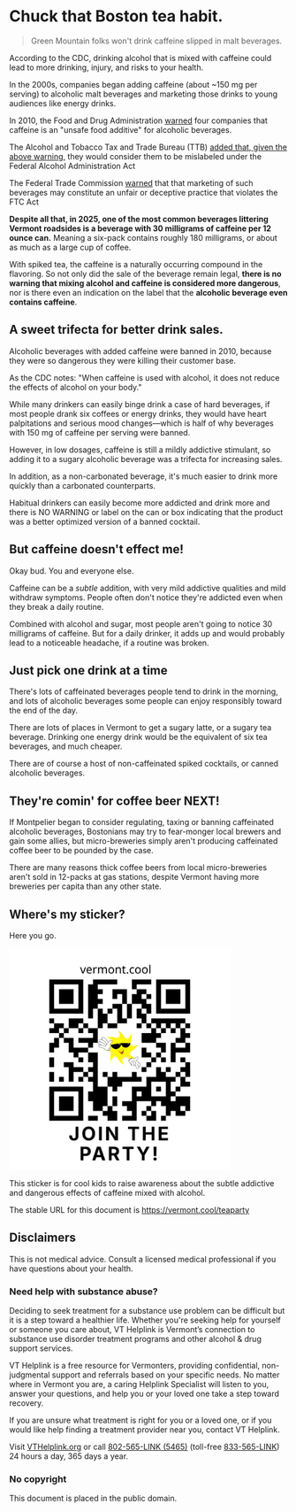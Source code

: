# Chuck that Boston tea habit. 

> Green Mountain folks won't drink caffeine slipped in malt beverages.

According to the CDC, drinking alcohol that is mixed with caffeine could lead to more drinking, injury, and risks to your health.

In the 2000s, companies began adding caffeine (about ~150 mg per serving) to alcoholic malt beverages and marketing those drinks to young audiences like energy drinks. 

In 2010, the Food and Drug Administration [warned](https://www.fda.gov/food/food-additives-petitions/caffeinated-alcoholic-beverages) four companies that caffeine is an "unsafe food additive" for alcoholic beverages.

The Alcohol and Tobacco Tax and Trade Bureau (TTB) [added that, given the above warning,](https://www.ttb.gov/main-pages/caffiene-added) they would consider them to be mislabeled under the Federal Alcohol Administration Act

The Federal Trade Commission [warned](https://www.ftc.gov/news-events/news/press-releases/2010/11/ftc-sends-warning-letters-marketers-caffeinated-alcohol-drinks) that that marketing of such beverages may constitute an unfair or deceptive practice that violates the FTC Act

**Despite all that, in 2025, one of the most common beverages littering Vermont roadsides is a beverage with 30 milligrams of caffeine per 12 ounce can.** Meaning a six-pack contains roughly 180 milligrams, or about as much as a large cup of coffee.

With spiked tea, the caffeine is a naturally occurring compound in the flavoring. So not only did the sale of the beverage remain legal, **there is no warning that mixing alcohol and caffeine is considered more dangerous**, nor is there even an indication on the label that the **alcoholic beverage even contains caffeine**.

## A sweet trifecta for better drink sales. 

Alcoholic beverages with added caffeine were banned in 2010, because they were so dangerous they were killing their customer base. 

As the CDC notes: "When caffeine is used with alcohol, it does not reduce the effects of alcohol on your body."

While many drinkers can easily binge drink a case of hard beverages, if most people drank six coffees or energy drinks, they would have heart palpitations and serious mood changes―which is half of why beverages with 150 mg of caffeine per serving were banned.

However, in low dosages, caffeine is still a mildly addictive stimulant, so adding it to a sugary alcoholic beverage was a trifecta for increasing sales. 

In addition, as a non-carbonated beverage, it's much easier to drink more quickly than a carbonated counterparts. 

Habitual drinkers can easily become more addicted and drink more and there is NO WARNING or label on the can or box indicating that the product was a better optimized version of a banned cocktail. 

## But caffeine doesn't effect me!

Okay bud. You and everyone else. 

Caffeine can be a *subtle* addition, with very mild addictive qualities and mild withdraw symptoms. People often don't notice they're addicted even when they break a daily routine.

Combined with alcohol and sugar, most people aren't going to notice 30 milligrams of caffeine. But for a daily drinker, it adds up and would probably lead to a noticeable headache, if a routine was broken. 

## Just pick one drink at a time

There's lots of caffeinated beverages people tend to drink in the morning, and lots of alcoholic beverages some people can enjoy responsibly toward the end of the day.

There are lots of places in Vermont to get a sugary latte, or a sugary tea beverage. Drinking one energy drink would be the equivalent of six tea beverages, and much cheaper. 

There are of course a host of non-caffeinated spiked cocktails, or canned alcoholic beverages.

## They're comin' for coffee beer NEXT!

If Montpelier began to consider regulating, taxing or banning caffeinated alcoholic beverages, Bostonians may try to fear-monger local brewers and gain some allies, but micro-breweries simply aren't producing caffeinated coffee beer to be pounded by the case. 

There are many reasons thick coffee beers from local micro-breweries aren't sold in 12-packs at gas stations, despite Vermont having more breweries per capita than any other state. 



## Where's my sticker?

Here you go.

<img width=400px src="./vermont.cool.teaparty.svg">

This sticker is for cool kids to raise awareness about the subtle addictive and dangerous effects of caffeine mixed with alcohol. 

The stable URL for this document is https://vermont.cool/teaparty

## Disclaimers

This is not medical advice. Consult a licensed medical professional if you have questions about your health.

### Need help with substance abuse?

Deciding to seek treatment for a substance use problem can be difficult but it is a step toward a healthier life. Whether you're seeking help for yourself or someone you care about, VT Helplink is Vermont’s connection to substance use disorder treatment programs and other alcohol & drug support services. 

VT Helplink is a free resource for Vermonters, providing confidential, non-judgmental support and referrals based on your specific needs. No matter where in Vermont you are, a caring Helplink Specialist will listen to you, answer your questions, and help you or your loved one take a step toward recovery.

If you are unsure what treatment is right for you or a loved one, or if you would like help finding a treatment provider near you, contact VT Helplink.

Visit [VTHelplink.org](https://vthelplink.org) or call [802-565-LINK (5465)](tel:8025655465) (toll-free [833-565-LINK](tel:8335655465)) 24 hours a day, 365 days a year. 



### No copyright

This document is placed in the public domain.